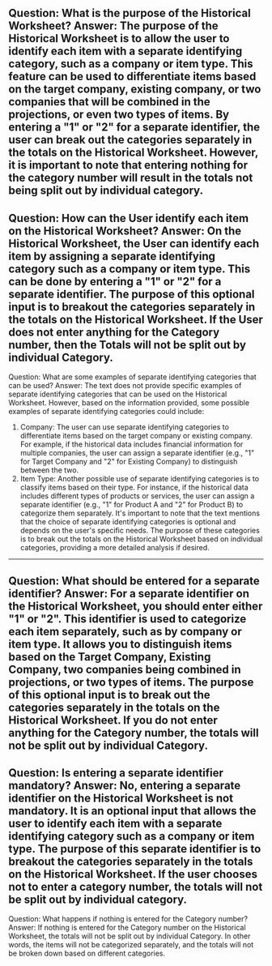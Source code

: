 Question: What is the purpose of the Historical Worksheet?
Answer: The purpose of the Historical Worksheet is to allow the user to identify each item with a separate identifying category, such as a company or item type. This feature can be used to differentiate items based on the target company, existing company, or two companies that will be combined in the projections, or even two types of items. By entering a "1" or "2" for a separate identifier, the user can break out the categories separately in the totals on the Historical Worksheet. However, it is important to note that entering nothing for the category number will result in the totals not being split out by individual category.
---
Question: How can the User identify each item on the Historical Worksheet?
Answer: On the Historical Worksheet, the User can identify each item by assigning a separate identifying category such as a company or item type. This can be done by entering a "1" or "2" for a separate identifier. The purpose of this optional input is to breakout the categories separately in the totals on the Historical Worksheet. If the User does not enter anything for the Category number, then the Totals will not be split out by individual Category.
---
Question: What are some examples of separate identifying categories that can be used?
Answer: The text does not provide specific examples of separate identifying categories that can be used on the Historical Worksheet. However, based on the information provided, some possible examples of separate identifying categories could include:
1. Company: The user can use separate identifying categories to differentiate items based on the target company or existing company. For example, if the historical data includes financial information for multiple companies, the user can assign a separate identifier (e.g., "1" for Target Company and "2" for Existing Company) to distinguish between the two.
2. Item Type: Another possible use of separate identifying categories is to classify items based on their type. For instance, if the historical data includes different types of products or services, the user can assign a separate identifier (e.g., "1" for Product A and "2" for Product B) to categorize them separately.
It's important to note that the text mentions that the choice of separate identifying categories is optional and depends on the user's specific needs. The purpose of these categories is to break out the totals on the Historical Worksheet based on individual categories, providing a more detailed analysis if desired.
---
Question: What should be entered for a separate identifier?
Answer: For a separate identifier on the Historical Worksheet, you should enter either "1" or "2". This identifier is used to categorize each item separately, such as by company or item type. It allows you to distinguish items based on the Target Company, Existing Company, two companies being combined in projections, or two types of items. The purpose of this optional input is to break out the categories separately in the totals on the Historical Worksheet. If you do not enter anything for the Category number, the totals will not be split out by individual Category.
---
Question: Is entering a separate identifier mandatory?
Answer: No, entering a separate identifier on the Historical Worksheet is not mandatory. It is an optional input that allows the user to identify each item with a separate identifying category such as a company or item type. The purpose of this separate identifier is to breakout the categories separately in the totals on the Historical Worksheet. If the user chooses not to enter a category number, the totals will not be split out by individual category.
---
Question: What happens if nothing is entered for the Category number?
Answer: If nothing is entered for the Category number on the Historical Worksheet, the totals will not be split out by individual Category. In other words, the items will not be categorized separately, and the totals will not be broken down based on different categories.
